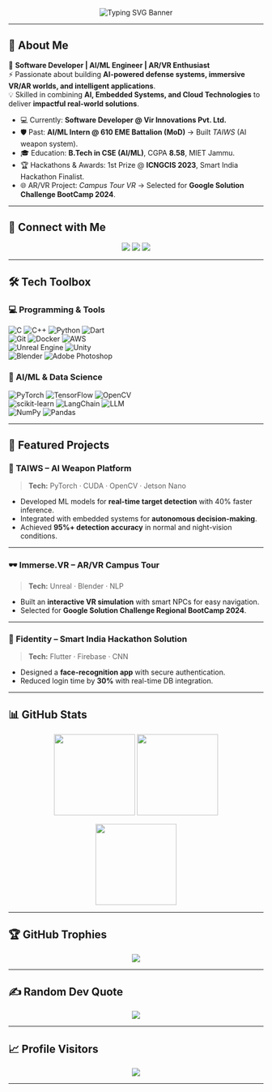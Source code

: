 <p align="center">
  <img src="https://readme-typing-svg.herokuapp.com?font=Fira+Code&pause=1000&color=00C2FF&width=600&lines=🤖+Anikait+Singh+-+AI+%26+ML+Engineer;🚀+Building+Defense+AI+%7C+Vision+%26+Autonomy;🌐+AR%2FVR+Enthusiast+%7C+Innovator" alt="Typing SVG Banner" />
</p>

---

## 🌟 About Me  

🎯 **Software Developer | AI/ML Engineer | AR/VR Enthusiast**  
⚡ Passionate about building **AI-powered defense systems, immersive VR/AR worlds, and intelligent applications**.  
💡 Skilled in combining **AI, Embedded Systems, and Cloud Technologies** to deliver **impactful real-world solutions**.  

- 💻 Currently: **Software Developer @ Vir Innovations Pvt. Ltd.**  
- 🛡️ Past: **AI/ML Intern @ 610 EME Battalion (MoD)** → Built *TAIWS* (AI weapon system).  
- 🎓 Education: **B.Tech in CSE (AI/ML)**, CGPA **8.58**, MIET Jammu.  
- 🏆 Hackathons & Awards: 1st Prize @ **ICNGCIS 2023**, Smart India Hackathon Finalist.  
- 🌐 AR/VR Project: *Campus Tour VR* → Selected for **Google Solution Challenge BootCamp 2024**.  

---

## 🔗 Connect with Me  

<p align="center">
  <a href="https://linkedin.com/in/anikait-singh007"><img src="https://img.shields.io/badge/LinkedIn-%230077B5.svg?style=for-the-badge&logo=linkedin&logoColor=white"/></a>
  <a href="https://x.com/anikait_v"><img src="https://img.shields.io/badge/X-black.svg?style=for-the-badge&logo=X&logoColor=white"/></a>
  <a href="mailto:anikait7298@gmail.com"><img src="https://img.shields.io/badge/Email-D14836?style=for-the-badge&logo=gmail&logoColor=white"/></a>
</p>

---

## 🛠️ Tech Toolbox  

### 💻 Programming & Tools  
![C](https://img.shields.io/badge/c-%2300599C.svg?style=for-the-badge&logo=c&logoColor=white) 
![C++](https://img.shields.io/badge/c++-%2300599C.svg?style=for-the-badge&logo=cplusplus&logoColor=white) 
![Python](https://img.shields.io/badge/python-3670A0.svg?style=for-the-badge&logo=python&logoColor=ffdd54) 
![Dart](https://img.shields.io/badge/dart-%230175C2.svg?style=for-the-badge&logo=dart&logoColor=white)  
![Git](https://img.shields.io/badge/git-%23F05033.svg?style=for-the-badge&logo=git&logoColor=white) 
![Docker](https://img.shields.io/badge/Docker-2496ED.svg?style=for-the-badge&logo=docker&logoColor=white) 
![AWS](https://img.shields.io/badge/AWS-%23FF9900.svg?style=for-the-badge&logo=amazon-aws&logoColor=white)  
![Unreal Engine](https://img.shields.io/badge/unrealengine-%23313131.svg?style=for-the-badge&logo=unrealengine&logoColor=white) 
![Unity](https://img.shields.io/badge/unity-%23000000.svg?style=for-the-badge&logo=unity&logoColor=white)  
![Blender](https://img.shields.io/badge/blender-%23F5792A.svg?style=for-the-badge&logo=blender&logoColor=white) 
![Adobe Photoshop](https://img.shields.io/badge/photoshop-%2331A8FF.svg?style=for-the-badge&logo=adobephotoshop&logoColor=white)

### 🤖 AI/ML & Data Science  
![PyTorch](https://img.shields.io/badge/PyTorch-%23EE4C2C.svg?style=for-the-badge&logo=PyTorch&logoColor=white) 
![TensorFlow](https://img.shields.io/badge/TensorFlow-%23FF6F00.svg?style=for-the-badge&logo=TensorFlow&logoColor=white) 
![OpenCV](https://img.shields.io/badge/OpenCV-%23white.svg?style=for-the-badge&logo=opencv&logoColor=black)  
![scikit-learn](https://img.shields.io/badge/scikit--learn-%23F7931E.svg?style=for-the-badge&logo=scikit-learn&logoColor=white) 
![LangChain](https://img.shields.io/badge/LangChain-%2300BFA6.svg?style=for-the-badge&logo=chainlink&logoColor=white) 
![LLM](https://img.shields.io/badge/LLM-%23FF007F.svg?style=for-the-badge&logo=openai&logoColor=white)  
![NumPy](https://img.shields.io/badge/numpy-%23013243.svg?style=for-the-badge&logo=numpy&logoColor=white) 
![Pandas](https://img.shields.io/badge/pandas-%23150458.svg?style=for-the-badge&logo=pandas&logoColor=white)

---

## 🚀 Featured Projects  

### 🔫 TAIWS – AI Weapon Platform  
> **Tech:** PyTorch · CUDA · OpenCV · Jetson Nano  
- Developed ML models for **real-time target detection** with 40% faster inference.  
- Integrated with embedded systems for **autonomous decision-making**.  
- Achieved **95%+ detection accuracy** in normal and night-vision conditions.  

---

### 🕶️ Immerse.VR – AR/VR Campus Tour  
> **Tech:** Unreal · Blender · NLP  
- Built an **interactive VR simulation** with smart NPCs for easy navigation.  
- Selected for **Google Solution Challenge Regional BootCamp 2024**.  

---

### 📱 Fidentity – Smart India Hackathon Solution  
> **Tech:** Flutter · Firebase · CNN  
- Designed a **face-recognition app** with secure authentication.  
- Reduced login time by **30%** with real-time DB integration.  

---

## 📊 GitHub Stats  

<p align="center">
  <img src="https://github-readme-stats.vercel.app/api?username=AnikaitOO7&theme=tokyonight&hide_border=false&include_all_commits=true&count_private=true" height="160" />
  <img src="https://nirzak-streak-stats.vercel.app/?user=AnikaitOO7&theme=tokyonight&hide_border=false" height="160" />
</p>

<p align="center">
  <img src="https://github-readme-stats.vercel.app/api/top-langs/?username=AnikaitOO7&theme=tokyonight&hide_border=false&layout=compact" height="160"/>
</p>

---

## 🏆 GitHub Trophies  
<p align="center">
  <img src="https://github-profile-trophy.vercel.app/?username=AnikaitOO7&theme=algolia&no-frame=false&margin-w=10&row=1"/>
</p>

---

## ✍️ Random Dev Quote  
<p align="center">
  <img src="https://quotes-github-readme.vercel.app/api?type=horizontal&theme=radical"/>
</p>

---

## 📈 Profile Visitors  
<p align="center">
  <img src="https://visitcount.itsvg.in/api?id=AnikaitOO7&label=Profile%20Views&color=6&icon=5&pretty=true" />
</p>

---

<!-- Proudly crafted with ❤️ by Anikait Singh -->
